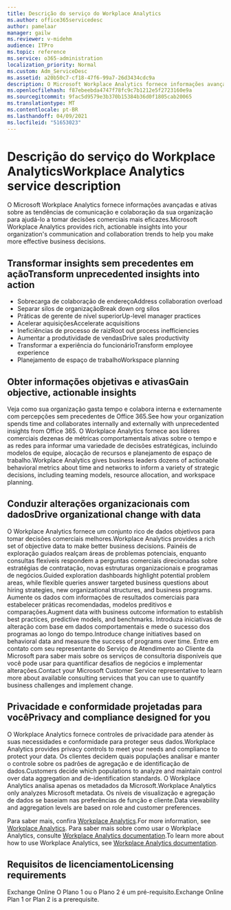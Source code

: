 ```yaml
---
title: Descrição do serviço do Workplace Analytics
ms.author: office365servicedesc
author: pamelaar
manager: gailw
ms.reviewer: v-midehm
audience: ITPro
ms.topic: reference
ms.service: o365-administration
localization_priority: Normal
ms.custom: Adm_ServiceDesc
ms.assetid: a20b50c7-cf18-47f6-99a7-26d3434cdc9a
description: O Microsoft Workplace Analytics fornece informações avançadas e ativas sobre as tendências de comunicação e colaboração da sua organização para ajudá-lo a tomar decisões comerciais mais eficazes.
ms.openlocfilehash: f87ebeebda4747f78fc9c7b1212e5f2723160e9a
ms.sourcegitcommit: 9fac5d9579e3b370b15384b36d0f1805cab20065
ms.translationtype: MT
ms.contentlocale: pt-BR
ms.lasthandoff: 04/09/2021
ms.locfileid: "51653023"
---
```

# <a name="workplace-analytics-service-description"></a><span data-ttu-id="e3682-103">Descrição do serviço do Workplace Analytics</span><span class="sxs-lookup"><span data-stu-id="e3682-103">Workplace Analytics service description</span></span>

<span data-ttu-id="e3682-104">O Microsoft Workplace Analytics fornece informações avançadas e ativas sobre as tendências de comunicação e colaboração da sua organização para ajudá-lo a tomar decisões comerciais mais eficazes.</span><span class="sxs-lookup"><span data-stu-id="e3682-104">Microsoft Workplace Analytics provides rich, actionable insights into your organization's communication and collaboration trends to help you make more effective business decisions.</span></span>

## <a name="transform-unprecedented-insights-into-action"></a><span data-ttu-id="e3682-105">Transformar insights sem precedentes em ação</span><span class="sxs-lookup"><span data-stu-id="e3682-105">Transform unprecedented insights into action</span></span>

* <span data-ttu-id="e3682-106">Sobrecarga de colaboração de endereço</span><span class="sxs-lookup"><span data-stu-id="e3682-106">Address collaboration overload</span></span>
* <span data-ttu-id="e3682-107">Separar silos de organização</span><span class="sxs-lookup"><span data-stu-id="e3682-107">Break down org silos</span></span>
* <span data-ttu-id="e3682-108">Práticas de gerente de nível superior</span><span class="sxs-lookup"><span data-stu-id="e3682-108">Up-level manager practices</span></span>
* <span data-ttu-id="e3682-109">Acelerar aquisições</span><span class="sxs-lookup"><span data-stu-id="e3682-109">Accelerate acquisitions</span></span>
* <span data-ttu-id="e3682-110">Ineficiências de processo de raiz</span><span class="sxs-lookup"><span data-stu-id="e3682-110">Root out process inefficiencies</span></span>
* <span data-ttu-id="e3682-111">Aumentar a produtividade de vendas</span><span class="sxs-lookup"><span data-stu-id="e3682-111">Drive sales productivity</span></span>
* <span data-ttu-id="e3682-112">Transformar a experiência do funcionário</span><span class="sxs-lookup"><span data-stu-id="e3682-112">Transform employee experience</span></span>
* <span data-ttu-id="e3682-113">Planejamento de espaço de trabalho</span><span class="sxs-lookup"><span data-stu-id="e3682-113">Workspace planning</span></span>

## <a name="gain-objective-actionable-insights"></a><span data-ttu-id="e3682-114">Obter informações objetivas e ativas</span><span class="sxs-lookup"><span data-stu-id="e3682-114">Gain objective, actionable insights</span></span>

<span data-ttu-id="e3682-115">Veja como sua organização gasta tempo e colabora interna e externamente com percepções sem precedentes de Office 365.</span><span class="sxs-lookup"><span data-stu-id="e3682-115">See how your organization spends time and collaborates internally and externally with unprecedented insights from Office 365.</span></span> <span data-ttu-id="e3682-116">O Workplace Analytics fornece aos líderes comerciais dezenas de métricas comportamentais ativas sobre o tempo e as redes para informar uma variedade de decisões estratégicas, incluindo modelos de equipe, alocação de recursos e planejamento de espaço de trabalho.</span><span class="sxs-lookup"><span data-stu-id="e3682-116">Workplace Analytics gives business leaders dozens of actionable behavioral metrics about time and networks to inform a variety of strategic decisions, including teaming models, resource allocation, and workspace planning.</span></span>

## <a name="drive-organizational-change-with-data"></a><span data-ttu-id="e3682-117">Conduzir alterações organizacionais com dados</span><span class="sxs-lookup"><span data-stu-id="e3682-117">Drive organizational change with data</span></span>

<span data-ttu-id="e3682-118">O Workplace Analytics fornece um conjunto rico de dados objetivos para tomar decisões comerciais melhores.</span><span class="sxs-lookup"><span data-stu-id="e3682-118">Workplace Analytics provides a rich set of objective data to make better business decisions.</span></span> <span data-ttu-id="e3682-119">Painéis de exploração guiados realçam áreas de problemas potenciais, enquanto consultas flexíveis respondem a perguntas comerciais direcionadas sobre estratégias de contratação, novas estruturas organizacionais e programas de negócios.</span><span class="sxs-lookup"><span data-stu-id="e3682-119">Guided exploration dashboards highlight potential problem areas, while flexible queries answer targeted business questions about hiring strategies, new organizational structures, and business programs.</span></span> <span data-ttu-id="e3682-120">Aumente os dados com informações de resultados comerciais para estabelecer práticas recomendadas, modelos preditivos e comparações.</span><span class="sxs-lookup"><span data-stu-id="e3682-120">Augment data with business outcome information to establish best practices, predictive models, and benchmarks.</span></span> <span data-ttu-id="e3682-121">Introduza iniciativas de alteração com base em dados comportamentais e mede o sucesso dos programas ao longo do tempo.</span><span class="sxs-lookup"><span data-stu-id="e3682-121">Introduce change initiatives based on behavioral data and measure the success of programs over time.</span></span> <span data-ttu-id="e3682-122">Entre em contato com seu representante do Serviço de Atendimento ao Cliente da Microsoft para saber mais sobre os serviços de consultoria disponíveis que você pode usar para quantificar desafios de negócios e implementar alterações.</span><span class="sxs-lookup"><span data-stu-id="e3682-122">Contact your Microsoft Customer Service representative to learn more about available consulting services that you can use to quantify business challenges and implement change.</span></span>

## <a name="privacy-and-compliance-designed-for-you"></a><span data-ttu-id="e3682-123">Privacidade e conformidade projetadas para você</span><span class="sxs-lookup"><span data-stu-id="e3682-123">Privacy and compliance designed for you</span></span>

<span data-ttu-id="e3682-124">O Workplace Analytics fornece controles de privacidade para atender às suas necessidades e conformidade para proteger seus dados.</span><span class="sxs-lookup"><span data-stu-id="e3682-124">Workplace Analytics provides privacy controls to meet your needs and compliance to protect your data.</span></span> <span data-ttu-id="e3682-125">Os clientes decidem quais populações analisar e manter o controle sobre os padrões de agregação e de identificação de dados.</span><span class="sxs-lookup"><span data-stu-id="e3682-125">Customers decide which populations to analyze and maintain control over data aggregation and de-identification standards.</span></span> <span data-ttu-id="e3682-126">O Workplace Analytics analisa apenas os metadados da Microsoft.</span><span class="sxs-lookup"><span data-stu-id="e3682-126">Workplace Analytics only analyzes Microsoft metadata.</span></span> <span data-ttu-id="e3682-127">Os níveis de visualização e agregação de dados se baseiam nas preferências de função e cliente.</span><span class="sxs-lookup"><span data-stu-id="e3682-127">Data viewability and aggregation levels are based on role and customer preferences.</span></span>

<span data-ttu-id="e3682-128">Para saber mais, confira [Workplace Analytics](https://go.microsoft.com/fwlink/?linkid=852492).</span><span class="sxs-lookup"><span data-stu-id="e3682-128">For more information, see [Workplace Analytics](https://go.microsoft.com/fwlink/?linkid=852492).</span></span> <span data-ttu-id="e3682-129">Para saber mais sobre como usar o Workplace Analytics, consulte [Workplace Analytics documentation](/workplace-analytics/).</span><span class="sxs-lookup"><span data-stu-id="e3682-129">To learn more about how to use Workplace Analytics, see [Workplace Analytics documentation](/workplace-analytics/).</span></span>
  
## <a name="licensing-requirements"></a><span data-ttu-id="e3682-130">Requisitos de licenciamento</span><span class="sxs-lookup"><span data-stu-id="e3682-130">Licensing requirements</span></span>

<span data-ttu-id="e3682-131">Exchange Online O Plano 1 ou o Plano 2 é um pré-requisito.</span><span class="sxs-lookup"><span data-stu-id="e3682-131">Exchange Online Plan 1 or Plan 2 is a prerequisite.</span></span>